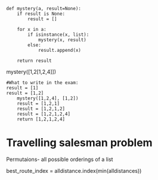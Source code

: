 ```
def mystery(a, result=None):
    if result is None:
        result = []
    
    for x in a:
        if isinstance(x, list):
            mystery(x, result)
        else:
            result.append(x)
    
    return result
```

mystery([1,2[1,2,4]])

```
#What to write in the exam:
result = [1]
result = [1,2]
    mystery([1,2,4], [1,2])
    result = [1,2,1]
    result = [1,2,1,2]
    result = [1,2,1,2,4]
    return [1,2,1,2,4]
```
# Travelling salesman problem

Permutaions- all possible orderings of a list

best_route_index = alldistance.index(min(alldistances))
